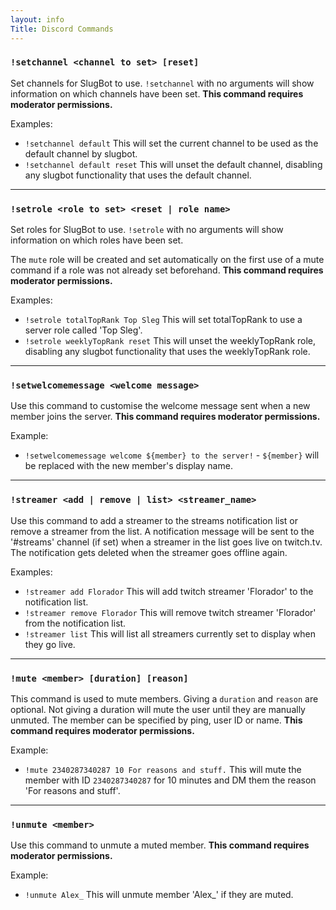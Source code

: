 ```yaml
---
layout: info
Title: Discord Commands
---
```


### `!setchannel <channel to set> [reset]`

Set channels for SlugBot to use. `!setchannel` with no arguments will show information on which channels have been set. __This command requires moderator permissions.__

Examples:
* `!setchannel default` This will set the current channel to be used as the default channel by slugbot.
* `!setchannel default reset` This will unset the default channel, disabling any slugbot functionality that uses the default channel.

---

### `!setrole <role to set> <reset | role name>`

Set roles for SlugBot to use. `!setrole` with no arguments will show information on which roles have been set.

The `mute` role will be created and set automatically on the first use of a mute command if a role was not already set beforehand. __This command requires moderator permissions.__

Examples:
* `!setrole totalTopRank Top Sleg` This will set totalTopRank to use a server role called 'Top Sleg'.
* `!setrole weeklyTopRank reset` This will unset the weeklyTopRank role, disabling any slugbot functionality that uses the weeklyTopRank role.

---

### `!setwelcomemessage <welcome message>`

Use this command to customise the welcome message sent when a new member joins the server. __This command requires moderator permissions.__

Example: 
* `!setwelcomemessage welcome ${member} to the server!` - `${member}` will be replaced with the new member's display name.


---

### `!streamer <add | remove | list> <streamer_name>`

Use this command to add a streamer to the streams notification list or remove a streamer from the list. A notification message will be sent to the '#streams' channel (if set) when a streamer in the list goes live on twitch.tv. The notification gets deleted when the streamer goes offline again.

Examples:
* `!streamer add Florador` This will add twitch streamer 'Florador' to the notification list.
* `!streamer remove Florador` This will remove twitch streamer 'Florador' from the notification list.
* `!streamer list` This will list all streamers currently set to display when they go live.

---

### `!mute <member> [duration] [reason]`

This command is used to mute members. Giving a `duration` and `reason` are optional. Not giving a duration will mute the user until they are manually unmuted. The member can be specified by ping, user ID or name. __This command requires moderator permissions.__

Example: 
* `!mute 2340287340287 10 For reasons and stuff.` This will mute the member with ID `2340287340287` for 10 minutes and DM them the reason 'For reasons and stuff'.

---

### `!unmute <member>`

Use this command to unmute a muted member. __This command requires moderator permissions.__

Example: 
* `!unmute Alex_` This will unmute member 'Alex_' if they are muted.